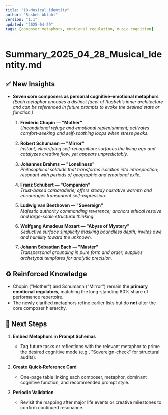 ```yaml
---
title: "10-Musical_Identity"
author: "Rusbeh Abtahi"
version: "1.1"
updated: "2025-04-29"
tags: [composer metaphors, emotional regulation, music cognition]
---
```



# Summary_2025_04_28_Musical_Identity.md

## ✅ New Insights
- **Seven core composers as personal cognitive–emotional metaphors**  
  *(Each metaphor encodes a distinct facet of Rusbeh’s inner architecture and can be referenced in future prompts to evoke the desired state or function.)*

  1. **Frédéric Chopin — "Mother"**  
     *Unconditional refuge and emotional replenishment; activates comfort-seeking and self-soothing loops when stress peaks.*

  2. **Robert Schumann — "Mirror"**  
     *Instant, electrifying self-recognition; surfaces the living ego and catalyzes creative flow, yet appears unpredictably.*

  3. **Johannes Brahms — "Loneliness"**  
     *Philosophical solitude that transforms isolation into introspection; resonant with periods of geographic and emotional exile.*

  4. **Franz Schubert — "Companion"**  
     *Trust-based camaraderie; offers steady narrative warmth and encourages transparent self-expression.*

  5. **Ludwig van Beethoven — "Sovereign"**  
     *Majestic authority commanding reverence; anchors ethical resolve and large-scale structural thinking.*

  6. **Wolfgang Amadeus Mozart — "Abyss of Mystery"**  
     *Seductive surface simplicity masking boundless depth; invites awe and humility toward the unknown.*

  7. **Johann Sebastian Bach — "Master"**  
     *Transpersonal grounding in pure form and order; supplies archetypal templates for analytic precision.*


## ♻ Reinforced Knowledge
- Chopin ("Mother") and Schumann ("Mirror") remain the **primary emotional regulators**, matching the long-standing 80% share of performance repertoire.
- The newly clarified metaphors refine earlier lists but do **not** alter the core composer hierarchy.


## 🚀 Next Steps
1. **Embed Metaphors in Prompt Schemas**  
   - Tag future tasks or reflections with the relevant metaphor to prime the desired cognitive mode (e.g., "Sovereign-check" for structural audits).

2. **Create Quick-Reference Card**  
   - One-page table linking each composer, metaphor, dominant cognitive function, and recommended prompt style.

3. **Periodic Validation**  
   - Revisit the mapping after major life events or creative milestones to confirm continued resonance.
